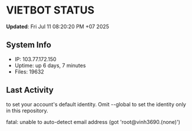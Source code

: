 # VIETBOT STATUS
**Updated**: Fri Jul 11 08:20:20 PM +07 2025

## System Info
- IP: 103.77.172.150
- Uptime: up 6 days, 7 minutes
- Files: 19632

## Last Activity

to set your account's default identity.
Omit --global to set the identity only in this repository.

fatal: unable to auto-detect email address (got 'root@vinh3690.(none)')
